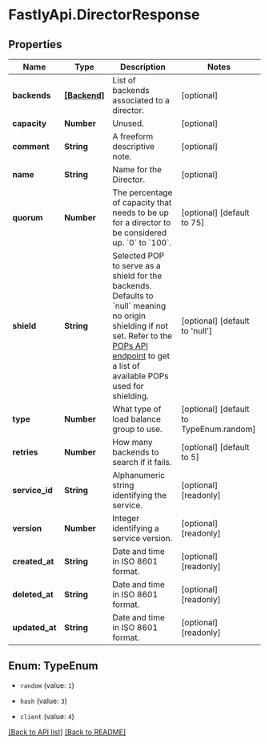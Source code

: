 # FastlyApi.DirectorResponse

## Properties

Name | Type | Description | Notes
------------ | ------------- | ------------- | -------------
**backends** | [**[Backend]**](Backend.md) | List of backends associated to a director. | [optional] 
**capacity** | **Number** | Unused. | [optional] 
**comment** | **String** | A freeform descriptive note. | [optional] 
**name** | **String** | Name for the Director. | [optional] 
**quorum** | **Number** | The percentage of capacity that needs to be up for a director to be considered up. &#x60;0&#x60; to &#x60;100&#x60;. | [optional] [default to 75]
**shield** | **String** | Selected POP to serve as a shield for the backends. Defaults to &#x60;null&#x60; meaning no origin shielding if not set. Refer to the [POPs API endpoint](/reference/api/utils/pops/) to get a list of available POPs used for shielding. | [optional] [default to &#39;null&#39;]
**type** | **Number** | What type of load balance group to use. | [optional] [default to TypeEnum.random]
**retries** | **Number** | How many backends to search if it fails. | [optional] [default to 5]
**service_id** | **String** | Alphanumeric string identifying the service. | [optional] [readonly] 
**version** | **Number** | Integer identifying a service version. | [optional] [readonly] 
**created_at** | **String** | Date and time in ISO 8601 format. | [optional] [readonly] 
**deleted_at** | **String** | Date and time in ISO 8601 format. | [optional] [readonly] 
**updated_at** | **String** | Date and time in ISO 8601 format. | [optional] [readonly] 



## Enum: TypeEnum


* `random` (value: `1`)

* `hash` (value: `3`)

* `client` (value: `4`)





[[Back to API list]](../../README.md#endpoints) [[Back to README]](../../README.md)
